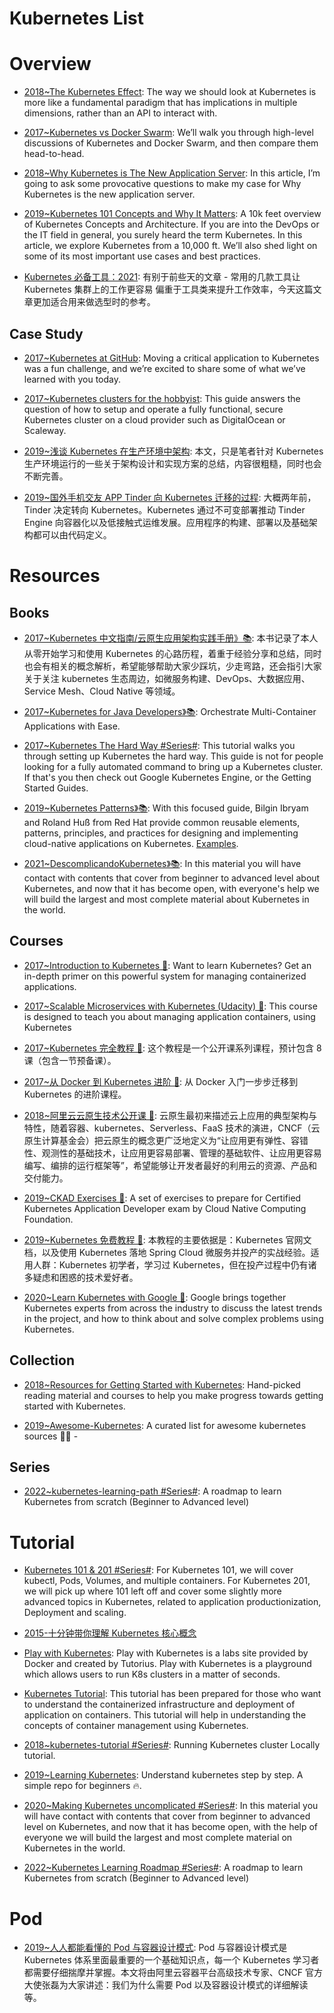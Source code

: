 # Kubernetes List

# Overview

- [2018~The Kubernetes Effect](https://www.infoq.com/articles/kubernetes-effect): The way we should look at Kubernetes is more like a fundamental paradigm that has implications in multiple dimensions, rather than an API to interact with.

- [2017~Kubernetes vs Docker Swarm](https://platform9.com/blog/kubernetes-docker-swarm-compared/): We’ll walk you through high-level discussions of Kubernetes and Docker Swarm, and then compare them head-to-head.

- [2018~Why Kubernetes is The New Application Server](https://hn.premii.com/#/article/17516706): In this article, I’m going to ask some provocative questions to make my case for Why Kubernetes is the new application server.

- [2019~Kubernetes 101 Concepts and Why It Matters](https://www.magalix.com/blog/kubernetes-101-concepts-and-why-it-matters): A 10k feet overview of Kubernetes Concepts and Architecture. If you are into the DevOps or the IT field in general, you surely heard the term Kubernetes. In this article, we explore Kubernetes from a 10,000 ft. We’ll also shed light on some of its most important use cases and best practices.

- [Kubernetes 必备工具：2021](https://mp.weixin.qq.com/s/NBaG_Otl9hjj2fUJm6sAPQ): 有别于前些天的文章 - 常用的几款工具让 Kubernetes 集群上的工作更容易 偏重于工具类来提升工作效率，今天这篇文章更加适合用来做选型时的参考。

## Case Study

- [2017~Kubernetes at GitHub](https://githubengineering.com/kubernetes-at-github/): Moving a critical application to Kubernetes was a fun challenge, and we’re excited to share some of what we’ve learned with you today.

- [2017~Kubernetes clusters for the hobbyist](https://github.com/hobby-kube/guide#cluster-size): This guide answers the question of how to setup and operate a fully functional, secure Kubernetes cluster on a cloud provider such as DigitalOcean or Scaleway.

- [2019~浅谈 Kubernetes 在生产环境中架构](https://mp.weixin.qq.com/s/dbH3E51TKEqCgcFu-isbXQ): 本文，只是笔者针对 Kubernetes 生产环境运行的一些关于架构设计和实现方案的总结，内容很粗糙，同时也会不断完善。

- [2019~国外手机交友 APP Tinder 向 Kubernetes 迁移的过程](https://mp.weixin.qq.com/s/rTTeXk83nGdNcXQHzCjbVw): 大概两年前，Tinder 决定转向 Kubernetes。Kubernetes 通过不可变部署推动 Tinder Engine 向容器化以及低接触式运维发展。应用程序的构建、部署以及基础架构都可以由代码定义。

# Resources

## Books

- [2017~Kubernetes 中文指南/云原生应用架构实践手册》📚](https://jimmysong.io/kubernetes-handbook/): 本书记录了本人从零开始学习和使用 Kubernetes 的心路历程，着重于经验分享和总结，同时也会有相关的概念解析，希望能够帮助大家少踩坑，少走弯路，还会指引大家关于关注 kubernetes 生态周边，如微服务构建、DevOps、大数据应用、Service Mesh、Cloud Native 等领域。

- [2017~Kubernetes for Java Developers》📚](https://www.oreilly.com/programming/free/files/kubernetes-for-java-developers.pdf): Orchestrate Multi-Container Applications with Ease.

- [2017~Kubernetes The Hard Way #Series#](https://github.com/kelseyhightower/kubernetes-the-hard-way): This tutorial walks you through setting up Kubernetes the hard way. This guide is not for people looking for a fully automated command to bring up a Kubernetes cluster. If that's you then check out Google Kubernetes Engine, or the Getting Started Guides.

- [2019~Kubernetes Patterns》📚](https://www.oreilly.com/library/view/kubernetes-patterns/9781492050278/): With this focused guide, Bilgin Ibryam and Roland Huß from Red Hat provide common reusable elements, patterns, principles, and practices for designing and implementing cloud-native applications on Kubernetes. [Examples](https://github.com/k8spatterns/examples).

- [2021~DescomplicandoKubernetes》📚](https://github.com/badtuxx/DescomplicandoKubernetes): In this material you will have contact with contents that cover from beginner to advanced level about Kubernetes, and now that it has become open, with everyone's help we will build the largest and most complete material about Kubernetes in the world.

## Courses

- [2017~Introduction to Kubernetes 🎥](https://www.edx.org/course/introduction-to-kubernetes): Want to learn Kubernetes? Get an in-depth primer on this powerful system for managing containerized applications.

- [2017~Scalable Microservices with Kubernetes (Udacity) 🎥](https://www.udacity.com/course/scalable-microservices-with-kubernetes--ud615): This course is designed to teach you about managing application containers, using Kubernetes

- [2017~Kubernetes 完全教程 🎥](https://github.com/jolestar/kubernetes-complete-course): 这个教程是一个公开课系列课程，预计包含 8 课（包含一节预备课）。

- [2017~从 Docker 到 Kubernetes 进阶 🎥](https://www.qikqiak.com/k8s-book/): 从 Docker 入门一步步迁移到 Kubernetes 的进阶课程。

- [2018~阿里云云原生技术公开课 🎥](https://edu.aliyun.com/roadmap/cloudnative#course): 云原生最初来描述云上应用的典型架构与特性，随着容器、kubernetes、Serverless、FaaS 技术的演进，CNCF（云原生计算基金会）把云原生的概念更广泛地定义为“让应用更有弹性、容错性、观测性的基础技术，让应用更容易部署、管理的基础软件、让应用更容易编写、编排的运行框架等”，希望能够让开发者最好的利用云的资源、产品和交付能力。

- [2019~CKAD Exercises 🎥](https://github.com/dgkanatsios/CKAD-exercises): A set of exercises to prepare for Certified Kubernetes Application Developer exam by Cloud Native Computing Foundation.

- [2019~Kubernetes 免费教程 🎥](https://kuboard.cn/learning/): 本教程的主要依据是：Kubernetes 官网文档，以及使用 Kubernetes 落地 Spring Cloud 微服务并投产的实战经验。适用人群：Kubernetes 初学者，学习过 Kubernetes，但在投产过程中仍有诸多疑虑和困惑的技术爱好者。

- [2020~Learn Kubernetes with Google 🎥](https://learnkubernetes.withgoogle.com/): Google brings together Kubernetes experts from across the industry to discuss the latest trends in the project, and how to think about and solve complex problems using Kubernetes.

## Collection

- [2018~Resources for Getting Started with Kubernetes](https://vsupalov.com/getting-started-with-kubernetes/): Hand-picked reading material and courses to help you make progress towards getting started with Kubernetes.

- [2019~Awesome-Kubernetes](https://github.com/ramitsurana/awesome-kubernetes/blob/master/README.md#related-software): A curated list for awesome kubernetes sources 🚢🎉 -

## Series

- [2022~kubernetes-learning-path #Series#](https://github.com/techiescamp/kubernetes-learning-path): A roadmap to learn Kubernetes from scratch (Beginner to Advanced level)

# Tutorial

- [Kubernetes 101 & 201 #Series#](https://kubernetes.io/docs/tutorials/k8s101/): For Kubernetes 101, we will cover kubectl, Pods, Volumes, and multiple containers. For Kubernetes 201, we will pick up where 101 left off and cover some slightly more advanced topics in Kubernetes, related to application productionization, Deployment and scaling.

- [2015-十分钟带你理解 Kubernetes 核心概念](http://www.dockone.io/article/932)

- [Play with Kubernetes](https://labs.play-with-k8s.com/): Play with Kubernetes is a labs site provided by Docker and created by Tutorius. Play with Kubernetes is a playground which allows users to run K8s clusters in a matter of seconds.

- [Kubernetes Tutorial](https://www.tutorialspoint.com/kubernetes/index.htm): This tutorial has been prepared for those who want to understand the containerized infrastructure and deployment of application on containers. This tutorial will help in understanding the concepts of container management using Kubernetes.

- [2018~kubernetes-tutorial #Series#](https://github.com/KeKe-Li/kubernetes-tutorial): Running Kubernetes cluster Locally tutorial.

- [2019~Learning Kubernetes](https://github.com/knrt10/kubernetes-basicLearning): Understand kubernetes step by step. A simple repo for beginners 🔥.

- [2020~Making Kubernetes uncomplicated #Series#](https://github.com/badtuxx/DescomplicandoKubernetes): In this material you will have contact with contents that cover from beginner to advanced level on Kubernetes, and now that it has become open, with the help of everyone we will build the largest and most complete material on Kubernetes in the world.

- [2022~Kubernetes Learning Roadmap #Series#](https://github.com/techiescamp/kubernetes-learning-path): A roadmap to learn Kubernetes from scratch (Beginner to Advanced level)

# Pod

- [2019~人人都能看懂的 Pod 与容器设计模式](https://mp.weixin.qq.com/s/ANPYwvei0bS6DychViTWhQ): Pod 与容器设计模式是 Kubernetes 体系里面最重要的一个基础知识点，每一个 Kubernetes 学习者都需要仔细揣摩并掌握。本文将由阿里云容器平台高级技术专家、CNCF 官方大使张磊为大家讲述：我们为什么需要 Pod 以及容器设计模式的详细解读等。
